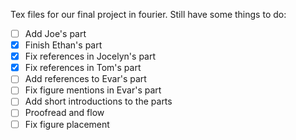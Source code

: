 Tex files for our final project in fourier. Still have some things
to do:
- [ ] Add Joe's part
- [x] Finish Ethan's part
- [x] Fix references in Jocelyn's part
- [x] Fix references in Tom's part
- [ ] Add references to Evar's part
- [ ] Fix figure mentions in Evar's part
- [ ] Add short introductions to the parts
- [ ] Proofread and flow
- [ ] Fix figure placement
